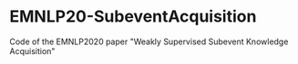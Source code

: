 # EMNLP20-SubeventAcquisition
Code of the EMNLP2020 paper "Weakly Supervised Subevent Knowledge Acquisition"
